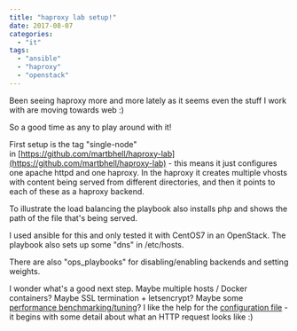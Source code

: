 ```yaml
---
title: "haproxy lab setup!"
date: 2017-08-07
categories: 
  - "it"
tags: 
  - "ansible"
  - "haproxy"
  - "openstack"
---
```


Been seeing haproxy more and more lately as it seems even the stuff I work with are moving towards web :)

So a good time as any to play around with it!

First setup is the tag "single-node" in [https://github.com/martbhell/haproxy-lab](https://github.com/martbhell/haproxy-lab) - this means it just configures one apache httpd and one haproxy. In the haproxy it creates multiple vhosts with content being served from different directories, and then it points to each of these as a haproxy backend.

To illustrate the load balancing the playbook also installs php and shows the path of the file that's being served.

I used ansible for this and only tested it with CentOS7 in an OpenStack. The playbook also sets up some "dns" in /etc/hosts.

There are also "ops\_playbooks" for disabling/enabling backends and setting weights.

I wonder what's a good next step. Maybe multiple hosts / Docker containers? Maybe SSL termination + letsencrypt? Maybe some [performance benchmarking/tuning](https://medium.freecodecamp.org/how-we-fine-tuned-haproxy-to-achieve-2-000-000-concurrent-ssl-connections-d017e61a4d27)? I like the help for the [configuration file](http://www.haproxy.org/download/1.5/doc/configuration.txt) \- it begins with some detail about what an HTTP request looks like :)
